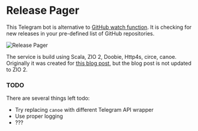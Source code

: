 # **Release Pager**

This Telegram bot is alternative to [GitHub watch function](https://help.github.com/en/github/receiving-notifications-about-activity-on-github/watching-and-unwatching-releases-for-a-repository). 
It is checking for new releases in your pre-defined list of GitHub repositories.

![Release Pager](/my-pager.png)

The service is build using Scala, ZIO 2, Doobie, Http4s, circe, canoe.
Originally it was created for [this blog post](https://scala.monster/welcome-zio/), but the blog post is not updated to ZIO 2.

### TODO
There are several things left todo: 
* Try replacing `canoe` with different Telegram API wrapper
* Use proper logging 
* ??? 
